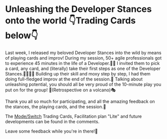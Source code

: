 # Unleashing the Developer Stances onto the world 👇Trading Cards below👇

Last week, I released my beloved Developer Stances into the wild by means of playing cards and improv!
During my session, 50+ agile professionals got to experience 45 minutes in the life of a Developer.🧑‍💻
I invited them to pick a card, any card, and (literally) take their first steps as one of the Developer Stances.👟👠👡👢
Building up their skill and moxy step by step, I had them doing full-fledged improv at the end of the session.🤯
Talking about unleashing potential, you should all be very proud of the 10-minute play you put on for the group! 🌋(Retrospective on a volcano)🎭

Thank you all so much for participating, and all the amazing feedback on the stances, the playing cards, and the session.🫶

The [Mode/Switch] Trading Cards, Facilitation plan "Lite" and future developments can be found in the comments.

Leave some feedback while you're in there!🙏

[Mode/Switch]: https://github.com/starkmapper/developerstances